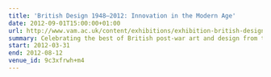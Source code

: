 ```yaml
---
title: 'British Design 1948–2012: Innovation in the Modern Age'
date: 2012-09-01T15:00:00+01:00
url: http://www.vam.ac.uk/content/exhibitions/exhibition-british-design/
summary: Celebrating the best of British post-war art and design from the 1948 Austerity Games to the present day.
start: 2012-03-31
end: 2012-08-12
venue_id: 9c3xfrwh+m4
---
```

